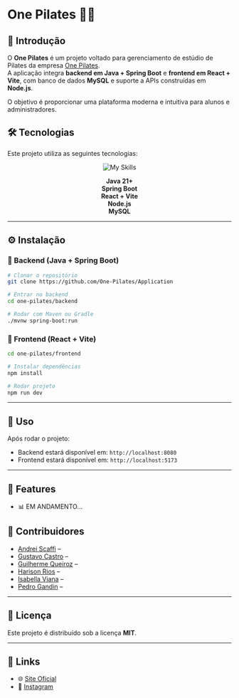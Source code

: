 # One Pilates 🧘‍♀️  



## 📌 Introdução  
O **One Pilates** é um projeto voltado para gerenciamento de estúdio de Pilates da empresa [One Pilates](https://onepilates.com.br/site/).  
A aplicação integra **backend em Java + Spring Boot** e **frontend em React + Vite**, com banco de dados **MySQL** e suporte a APIs construídas em **Node.js**.  

O objetivo é proporcionar uma plataforma moderna e intuitiva para alunos e administradores.

## 🛠 Tecnologias  
Este projeto utiliza as seguintes tecnologias:  

<div align="center">
  <img src="https://skillicons.dev/icons?i=java,spring,react,vite,nodejs,mysql" alt="My Skills" />
  <br />
  
   **Java 21+**  
   **Spring Boot**  
   **React + Vite**  
   **Node.js**  
   **MySQL**  
</div>


---






## ⚙️ Instalação  

### 🔹 Backend (Java + Spring Boot)  
```bash
# Clonar o repositório
git clone https://github.com/One-Pilates/Application

# Entrar no backend
cd one-pilates/backend

# Rodar com Maven ou Gradle
./mvnw spring-boot:run
```

### 🔹 Frontend (React + Vite)  
```bash
cd one-pilates/frontend

# Instalar dependências
npm install

# Rodar projeto
npm run dev
```

---

## 🚀 Uso  
Após rodar o projeto:  
- Backend estará disponível em: `http://localhost:8080`  
- Frontend estará disponível em: `http://localhost:5173`  

---

## 🌟 Features  
- 📊 EM ANDAMENTO...

## 👥 Contribuidores  
- [Andrei Scaffi](https://github.com/) –   
- [Gustavo Castro](https://github.com/GustCastro) – 
- [Guilherme Queiroz](https://github.com/Guilherme-Queiroz-lima) – 
- [Harison Rios](https://github.com/HarisonRios) – 
- [Isabella Viana](https://github.com/isabella-viana) – 
- [Pedro Gandin](https://github.com/) – 


---

## 📄 Licença  
Este projeto é distribuído sob a licença **MIT**.  

---

## 🔗 Links  
- 🌐 [Site Oficial](https://onepilates.com.br/site/)  
- 📸 [Instagram](https://www.instagram.com/one_pilates/?hl=pt)  

